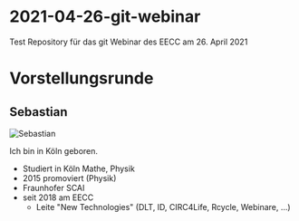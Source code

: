 # 2021-04-26-git-webinar
Test Repository für das git Webinar des EECC am 26. April 2021

# Vorstellungsrunde

## Sebastian

![Sebastian](ses.png)

Ich bin in Köln geboren.

- Studiert in Köln Mathe, Physik
- 2015 promoviert (Physik)
- Fraunhofer SCAI 
- seit 2018 am EECC
  - Leite "New Technologies" (DLT, ID, CIRC4Life, Rcycle, Webinare, ...)

